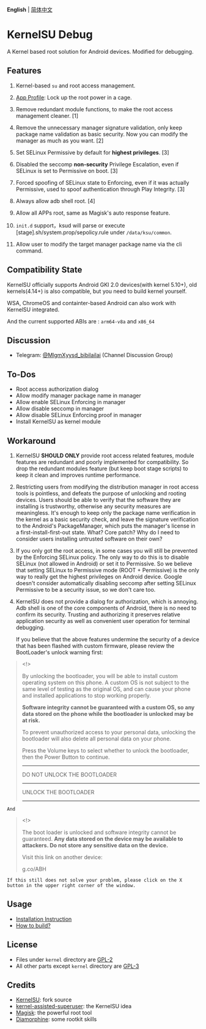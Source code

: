 **English** | [简体中文](README_CN.md)

# KernelSU Debug

A Kernel based root solution for Android devices. Modified for debugging.

## Features

1. Kernel-based `su` and root access management.
2. [App Profile](https://kernelsu.org/guide/app-profile.html): Lock up the root power in a cage.

3. Remove redundant module functions, to make the root access management cleaner. [1]
4. Remove the unnecessary manager signature validation, only keep package name validation as basic security. Now you can modify the manager as much as you want. [2]
5. Set SELinux Permissive by default for **highest privileges**. [3]
6. Disabled the seccomp **non-security** Privilege Escalation, even if SELinux is set to Permissive on boot. [3]
7. Forced spoofing of SELinux state to Enforcing, even if it was actually Permissive, used to spoof authentication through Play Integrity.  [3]
8. Always allow adb shell root. [4]
9. Allow all APPs root, same as Magisk's auto response feature.
10. `init.d` support，ksud will parse or execute [stage].sh/system.prop/sepolicy.rule under `/data/ksu/common`.
11. Allow user to modify the target manager package name via the cli command.

## Compatibility State

KernelSU officially supports Android GKI 2.0 devices(with kernel 5.10+), old kernels(4.14+) is also compatible, but you need to build kernel yourself.

WSA, ChromeOS and containter-based Android can also work with KernelSU integrated.

And the current supported ABIs are : `arm64-v8a` and `x86_64`

## Discussion

- Telegram: [@MlgmXyysd_bibilailai](https://t.me/MlgmXyysd_bibilailai) (Channel Discussion Group)

## To-Dos

- Root access authorization dialog
- Allow modify manager package name in manager
- Allow enable SELinux Enforcing in manager
- Allow disable seccomp in manager
- Allow disable SELinux Enforcing proof in manager
- Install KernelSU as kernel module

## Workaround

1. KernelSU **SHOULD ONLY** provide root access related features, module features are redundant and poorly implemented for compatibility. So drop the redundant modules feature (but keep boot stage scripts) to keep it clean and improves runtime performance.

2. Restricting users from modifying the distribution manager in root access tools is pointless, and defeats the purpose of unlocking and rooting devices. Users should be able to verify that the software they are installing is trustworthy, otherwise any security measures are meaningless. It's enough to keep only the package name verification in the kernel as a basic security check, and leave the signature verification to the Android's PackageManager, which puts the manager's license in a first-install-first-out state. What? Core patch? Why do I need to consider users installing untrusted software on their own?

3. If you only got the root access, in some cases you will still be prevented by the Enforcing SELinux policy. The only way to do this is to disable SELinux (not allowed in Android) or set it to Permissive. So we believe that setting SELinux to Permissive mode (ROOT + Permissive) is the only way to really get the highest privileges on Android device. Google doesn't consider automatically disabling seccomp after setting SELinux Permissive to be a security issue, so we don't care too.

4. KernelSU does not provide a dialog for authorization, which is annoying. Adb shell is one of the core components of Android, there is no need to confirm its security. Trusting and authorizing it preserves relative application security as well as convenient user operation for terminal debugging.


	If you believe that the above features undermine the security of a device that has been flashed with custom firmware, please review the BootLoader's unlock warning first:

> <!>
> 
> By unlocking the bootloader, you will be able to install custom operating system on this phone. A custom OS is not subject to the same level of testing as the original OS, and can cause your phone and installed applications to stop working properly.
> 
> **Software integrity cannot be guaranteed with a custom OS, so any data stored on the phone while the bootloader is unlocked may be at risk.**
> 
> To prevent unauthorized access to your personal data, unlocking the bootloader will also delete all personal data on your phone.
> 
> Press the Volume keys to select whether to unlock the bootloader, then the Power Button to continue.
> 
> __________
> DO NOT UNLOCK THE BOOTLOADER
> __________
> UNLOCK THE BOOTLOADER
> __________

	And

> <!>
> 
> The boot loader is unlocked and software integrity cannot be guaranteed. **Any data stored on the device may be available to attackers. Do not store any sensitive data on the device.**
> 
> Visit this link on another device:
> 
> g.co/ABH

	If this still does not solve your problem, please click on the X button in the upper right corner of the window.

## Usage

- [Installation Instruction](https://kernelsu.org/guide/installation.html)
- [How to build?](https://kernelsu.org/guide/how-to-build.html)

## License

- Files under `kernel` directory are [GPL-2](https://www.gnu.org/licenses/old-licenses/gpl-2.0.en.html)
- All other parts except `kernel` directory are [GPL-3](https://www.gnu.org/licenses/gpl-3.0.html)

## Credits

- [KernelSU](https://github.com/tiann/KernelSU): fork source
- [kernel-assisted-superuser](https://git.zx2c4.com/kernel-assisted-superuser/about/): the KernelSU idea
- [Magisk](https://github.com/topjohnwu/Magisk): the powerful root tool
- [Diamorphine](https://github.com/m0nad/Diamorphine): some rootkit skills
